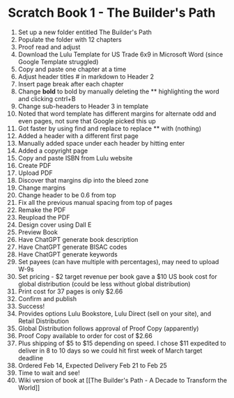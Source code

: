# Scratch Book 1 - The Builder's Path

1. Set up a new folder entitled The Builder's Path 
2. Populate the folder with 12 chapters 
3. Proof read and adjust 
4. Download the Lulu Template for US Trade 6x9 in Microsoft Word (since Google Template struggled)
5. Copy and paste one chapter at a time 
6. Adjust header titles # in markdown to Header 2 
7. Insert page break after each chapter 
8. Change **bold** to bold by manually deleting the ** highlighting the word and clicking cntrl+B
9. Change sub-headers to Header 3 in template 
10. Noted that word template has different margins for alternate odd and even pages, not sure that Google picked this up
11. Got faster by using find and replace to replace ** with (nothing)
12. Added a header with a different first page 
13. Manually added space under each header by hitting enter 
14. Added a copyright page 
15. Copy and paste ISBN from Lulu website
16. Create PDF
17. Upload PDF
18. Discover that margins dip into the bleed zone
19. Change margins 
20. Change header to be 0.6 from top 
21. Fix all the previous manual spacing from top of pages 
22. Remake the PDF 
23. Reupload the PDF 
24. Design cover using Dall E 
25. Preview Book
26. Have ChatGPT generate book description 
27. Have ChatGPT generate BISAC codes
28. Have ChatGPT generate keywords 
29. Set payees (can have multiple with percentages), may need to upload W-9s
30. Set pricing - $2 target revenue per book gave a $10 US book cost for global distribution (could be less without global distribution) 
31. Print cost for 37 pages is only $2.66
32. Confirm and publish 
33. Success! 
34. Provides options Lulu Bookstore, Lulu Direct (sell on your site), and Retail Distribution 
35. Global Distribution follows approval of Proof Copy (apparently) 
36. Proof Copy available to order for cost of $2.66
37. Plus shipping of $5 to $15 depending on speed. I chose $11 expedited to deliver in 8 to 10 days so we could hit first week of March target deadline 
38. Ordered Feb 14, Expected Delivery Feb 21 to Feb 25
39. Time to wait and see! 
40. Wiki version of book at [[The Builder's Path - A Decade to Transform the World]]  